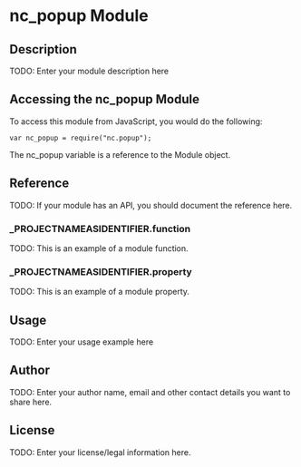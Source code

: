 # nc_popup Module

## Description

TODO: Enter your module description here

## Accessing the nc_popup Module

To access this module from JavaScript, you would do the following:

	var nc_popup = require("nc.popup");

The nc_popup variable is a reference to the Module object.	

## Reference

TODO: If your module has an API, you should document
the reference here.

### ___PROJECTNAMEASIDENTIFIER__.function

TODO: This is an example of a module function.

### ___PROJECTNAMEASIDENTIFIER__.property

TODO: This is an example of a module property.

## Usage

TODO: Enter your usage example here

## Author

TODO: Enter your author name, email and other contact
details you want to share here. 

## License

TODO: Enter your license/legal information here.
